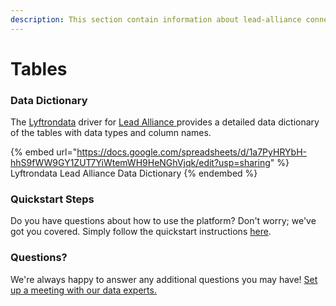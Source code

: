 ```yaml
---
description: This section contain information about lead-alliance connector tables information
---
```


# Tables

### Data Dictionary

The [Lyftrondata](https://www.lyftrondata.com/) driver for [Lead Alliance](https://www.lyftrondata.com/integration/lead-alliance/)[ ](https://www.lyftrondata.com/integration/lead-alliance/)provides a detailed data dictionary of the tables with data types and column names.

{% embed url="https://docs.google.com/spreadsheets/d/1a7PyHRYbH-hhS9fWW9GY1ZUT7YiWtemWH9HeNGhVjqk/edit?usp=sharing" %}
Lyftrondata Lead Alliance Data Dictionary
{% endembed %}

### Quickstart Steps

Do you have questions about how to use the platform? Don't worry; we've got you covered. Simply follow the quickstart instructions [here](../../../../quickstart-steps.md).

### Questions? <a href="#questions" id="questions"></a>

We're always happy to answer any additional questions you may have! [Set up a meeting with our data experts.](https://www.lyftrondata.com/book-a-meeting/)


